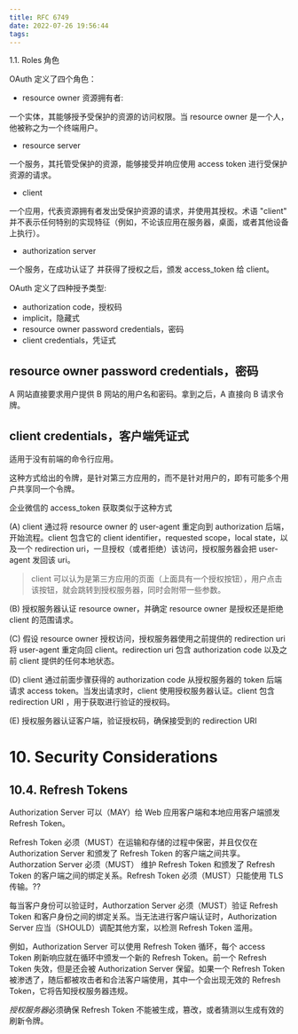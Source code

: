 ```yaml
---
title: RFC 6749
date: 2022-07-26 19:56:44
tags:
---
```


1.1. Roles 角色

OAuth 定义了四个角色：

- resource owner 资源拥有者:

一个实体，其能够授予受保护的资源的访问权限。当 resource owner 是一个人，他被称之为一个终端用户。


- resource server

一个服务，其托管受保护的资源，能够接受并响应使用 access token 进行受保护资源的请求。

- client

一个应用，代表资源拥有者发出受保护资源的请求，并使用其授权。术语 "client" 并不表示任何特别的实现特征（例如，不论该应用在服务器，桌面，或者其他设备上执行）。

- authorization server

一个服务，在成功认证了  并获得了授权之后，颁发 access_token 给 client。




OAuth 定义了四种授予类型:

- authorization code，授权码
- implicit，隐藏式
- resource owner password credentials，密码
- client credentials，凭证式


## resource owner password credentials，密码

A 网站直接要求用户提供 B 网站的用户名和密码。拿到之后，A 直接向 B 请求令牌。

## client credentials，客户端凭证式

适用于没有前端的命令行应用。

这种方式给出的令牌，是针对第三方应用的，而不是针对用户的，即有可能多个用户共享同一个令牌。

企业微信的 access_token 获取类似于这种方式




(A) client 通过将 resource owner 的 user-agent 重定向到 authorization 后端，开始流程。client 包含它的 client identifier，requested scope，local state，以及一个 redirection uri，一旦授权（或者拒绝）该访问，授权服务器会把 user-agent 发回该 uri。

> client 可以认为是第三方应用的页面（上面具有一个授权按钮），用户点击该按钮，就会跳转到授权服务器，同时会附带一些参数。


(B) 授权服务器认证 resource owner，并确定 resource owner 是授权还是拒绝 client 的范围请求。

(C) 假设 resource owner 授权访问，授权服务器使用之前提供的 redirection uri 将 user-agent 重定向回 client。redirection uri 包含 authorization code 以及之前 client 提供的任何本地状态。

(D) client 通过前面步骤获得的 authorization code 从授权服务器的 token 后端请求 access token。当发出请求时，client 使用授权服务器认证。client 包含 redirection URI ，用于获取进行验证的授权码。

(E) 授权服务器认证客户端，验证授权码，确保接受到的 redirection URI  


# 10. Security Considerations

## 10.4. Refresh Tokens

Authorization Server 可以（MAY）给 Web 应用客户端和本地应用客户端颁发 Refresh Token。

Refresh Token 必须（MUST）在运输和存储的过程中保密，并且仅仅在 Authorization Server 和颁发了 Refresh Token 的客户端之间共享。Authorzation Server 必须（MUST） 维护 Refresh Token 和颁发了 Refresh Token 的客户端之间的绑定关系。Refresh Token 必须（MUST）只能使用 TLS 传输。??

每当客户身份可以验证时，Authorzation Server 必须（MUST）验证 Refresh Token 和客户身份之间的绑定关系。当无法进行客户端认证时，Authorization Server 应当（SHOULD）调配其他方案，以检测 Refresh Token 滥用。

例如，Authorization Server 可以使用 Refresh Token 循环，每个 access Token 刷新响应就在循环中颁发一个新的 Refresh Token。前一个 Refresh Token 失效，但是还会被 Authorization Server 保留。如果一个 Refresh Token 被渗透了，随后都被攻击者和合法客户端使用，其中一个会出现无效的 Refresh Token，它将告知授权服务器违规。

*授权服务器*必须确保 Refresh Token 不能被生成，篡改，或者猜测以生成有效的刷新令牌。


